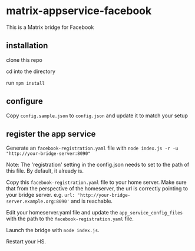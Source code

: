 # matrix-appservice-facebook

This is a Matrix bridge for Facebook

## installation

clone this repo

cd into the directory

run `npm install`

## configure

Copy `config.sample.json` to `config.json` and update it to match your setup

## register the app service

Generate an `facebook-registration.yaml` file with `node index.js -r -u "http://your-bridge-server:8090"`

Note: The 'registration' setting in the config.json needs to set to the path of this file. By default, it already is.

Copy this `facebook-registration.yaml` file to your home server. Make sure that from the perspective of the homeserver, the url is correctly pointing to your bridge server. e.g. `url: 'http://your-bridge-server.example.org:8090'` and is reachable.

Edit your homeserver.yaml file and update the `app_service_config_files` with the path to the `facebook-registration.yaml` file.

Launch the bridge with ```node index.js```.

Restart your HS.
